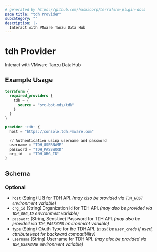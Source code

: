 ```yaml
---
# generated by https://github.com/hashicorp/terraform-plugin-docs
page_title: "tdh Provider"
subcategory: ""
description: |-
  Interact with VMware Tanzu Data Hub
---
```


# tdh Provider

Interact with VMware Tanzu Data Hub

## Example Usage

```terraform
terraform {
  required_providers {
    tdh = {
      source = "svc-bot-mds/tdh"
    }
  }
}

provider "tdh" {
  host = "https://console.tdh.vmware.com"

  // Authentication using username and password
  username = "TDH_USERNAME"
  password = "TDH_PASSWORD"
  org_id   = "TDH_ORG_ID"
}
```

<!-- schema generated by tfplugindocs -->
## Schema

### Optional

- `host` (String) URI for TDH API. *(may also be provided via `TDH_HOST` environment variable)*
- `org_id` (String) Organization Id for TDH API. *(may also be provided via `TDH_ORG_ID` environment variable)*
- `password` (String, Sensitive) Password for TDH API. *(may also be provided via `TDH_PASSWORD` environment variable)*
- `type` (String) OAuth Type for the TDH API. *(must be `user_creds` if used, attribute kept for backward compatibility)*
- `username` (String) Username for TDH API. *(may also be provided via `TDH_USERNAME` environment variable)*
